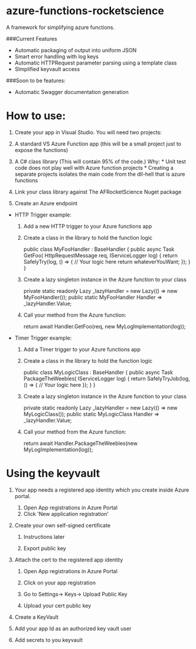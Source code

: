 # azure-functions-rocketscience
A framework for simplifying azure functions.  

###Current Features
* Automatic packaging of output into uniform JSON
* Smart error handling with log keys
* Automatic HTTPRequest parameter parsing using a template class
* SImplified keyvault access

###Soon to be features:
* Automatic Swagger documentation generation


# How to use:
1. Create your app in Visual Studio.  You will need two projects: 
  1. A standard VS Azure Function app (this will be a small project just to expose the functions)
  1. A C# class library (This will contain 95% of the code.)  Why:
    * Unit test code does not play well with Azure function projects
    * Creating a separate projects isolates the main code from the dll-hell that is azure functions

1. Link your class library against The AFRocketScience Nuget package

1. Create an Azure endpoint 

  * HTTP Trigger example: 
    1. Add a new HTTP trigger to your Azure functions app
    1. Create a class in the library to hold the function logic
    
        public class MyFooHandler : BaseHandler
        {
            public async Task<HttpResponseMessage> GetFoo(
                HttpRequestMessage req, 
                IServiceLogger log)
            {
                return SafelyTry(log, () =>
                {
                    // Your logic here
                    return whateverYouWant;
                });
            }
        }
    
    1. Create a lazy singleton instance in the Azure function to your class
    
        private static readonly Lazy<MyFooHandler> _lazyHandler = new Lazy<MyFooHandler>(() => new MyFooHandler());
        public static MyFooHandler Handler => _lazyHandler.Value;

    1. Call your method from the Azure function:
    
        return await Handler.GetFoo(req, new MyLogImplementation(log));

  * Timer Trigger example: 
    1. Add a Timer trigger to your Azure functions app
    1. Create a class in the library to hold the function logic
    
        public class MyLogicClass : BaseHandler
        {
            public async Task<HttpResponseMessage> PackageTheWeebles(
                IServiceLogger log)
            {
                return SafelyTryJob(log, () =>
                {
                    // Your logic here
                });
            }
        }
    
    1. Create a lazy singleton instance in the Azure function to your class
    
        private static readonly Lazy<MyLogicClass> _lazyHandler = new Lazy<MyLogicClass>(() => new MyLogicClass());
        public static MyLogicClass Handler => _lazyHandler.Value;

    1. Call your method from the Azure function:
    
        return await Handler.PackageTheWeebles(new MyLogImplementation(log));


# Using the keyvault

1. Your app needs a registered app identity which you create inside Azure portal.
    1. Open App registrations in Azure Portal
    1. Click 'New application registration'
1. Create your own self-signed certificate

    1. Instructions later

    1. Export public key

1. Attach the cert to the registered app identity

    1. Open App registrations in Azure Portal

    1. Click on your app registration

    1. Go to Settings-> Keys-> Upload Public Key

    1. Upload your cert public key

1. Create a KeyVault

1. Add your app Id as an authorized key vault user
1. Add secrets to you keyvault